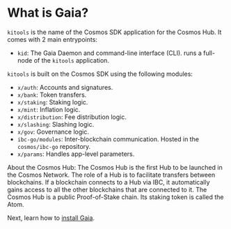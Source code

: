 <!--
order: 1
-->

# What is Gaia?

`kitools` is the name of the Cosmos SDK application for the Cosmos Hub. It comes with 2 main entrypoints:

- `kid`: The Gaia Daemon and command-line interface (CLI). runs a full-node of the `kitools` application.

`kitools` is built on the Cosmos SDK using the following modules:

- `x/auth`: Accounts and signatures.
- `x/bank`: Token transfers.
- `x/staking`: Staking logic.
- `x/mint`: Inflation logic.
- `x/distribution`: Fee distribution logic.
- `x/slashing`: Slashing logic.
- `x/gov`: Governance logic.
- `ibc-go/modules`: Inter-blockchain communication. Hosted in the `cosmos/ibc-go` repository. 
- `x/params`: Handles app-level parameters.

About the Cosmos Hub: The Cosmos Hub is the first Hub to be launched in the Cosmos Network. The role of a Hub is to facilitate transfers between blockchains. If a blockchain connects to a Hub via IBC, it automatically gains access to all the other blockchains that are connected to it. The Cosmos Hub is a public Proof-of-Stake chain. Its staking token is called the Atom.

Next, learn how to [install Gaia](./installation.md).
